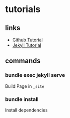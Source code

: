# tutorials

## links

- [Github Tutorial](https://docs.github.com/de/pages/setting-up-a-github-pages-site-with-jekyll/adding-a-theme-to-your-github-pages-site-using-jekyll)
- [Jekyll Tutorial](https://jekyllrb.com/docs/installation/windows/)

## commands

### bundle exec jekyll serve  

Build Page in `_site`

### bundle install

Install dependencies

